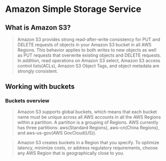 # Amazon Simple Storage Service
## What is Amazon S3?
> Amazon S3 provides strong read-after-write consistency for PUT and DELETE requests of objects in your Amazon S3 bucket in all AWS Regions. This behavior applies to both writes to new objects as well as PUT requests that overwrite existing objects and DELETE requests. In addition, read operations on Amazon S3 select, Amazon S3 access control lists(ACLs), Amazon S3 Object Tags, and object metadata are strongly consistent.  
## Working with buckets
### Buckets overview
> Amazon S3 supports global buckets, which means that each bucket name must be unique across all AWS accounts in all the AWS Regions within a partition. A partition is a grouping of Regions. AWS currently has three partitions: aws(Standard Regions), aws-cn(China Regions), and aws-us-gov(AWS GovCloud(US)).

> Amazon S3 creates buckets in a Region that you specify. To optimize latency, minimize costs, or address regulatory requirements, choose any AWS Region that is geographically close to you.  